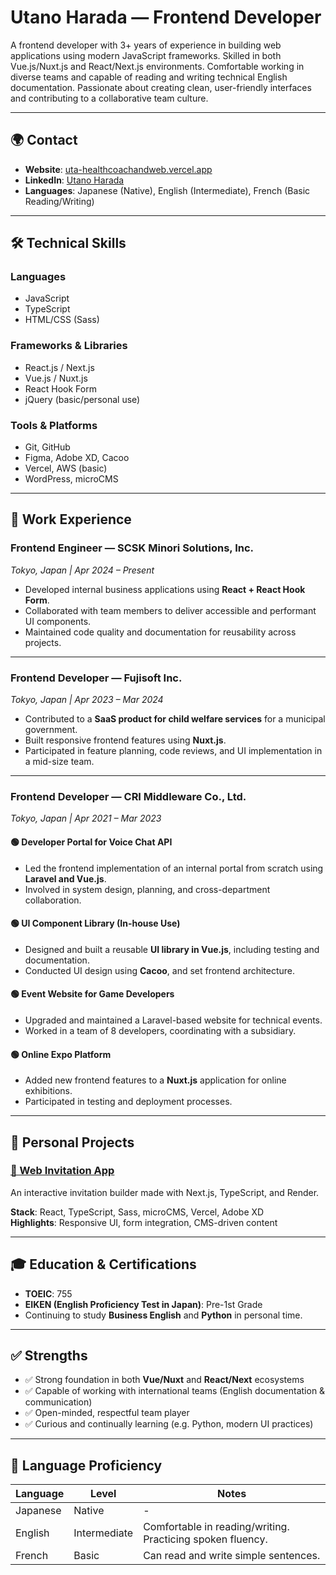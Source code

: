 # Utano Harada — Frontend Developer

A frontend developer with 3+ years of experience in building web applications using modern JavaScript frameworks. Skilled in both Vue.js/Nuxt.js and React/Next.js environments. Comfortable working in diverse teams and capable of reading and writing technical English documentation. Passionate about creating clean, user-friendly interfaces and contributing to a collaborative team culture.

---

## 🌍 Contact

- **Website**: [uta-healthcoachandweb.vercel.app](https://uta-healthcoachandweb.vercel.app/holistichealthcoach)  
- **LinkedIn**: [Utano Harada](https://www.linkedin.com/in/utano-harada-16b427214/)  
- **Languages**: Japanese (Native), English (Intermediate), French (Basic Reading/Writing)  

---

## 🛠️ Technical Skills

### Languages
- JavaScript
- TypeScript
- HTML/CSS (Sass)

### Frameworks & Libraries
- React.js / Next.js
- Vue.js / Nuxt.js
- React Hook Form
- jQuery (basic/personal use)

### Tools & Platforms
- Git, GitHub
- Figma, Adobe XD, Cacoo
- Vercel, AWS (basic)
- WordPress, microCMS

---

## 💼 Work Experience

### **Frontend Engineer — SCSK Minori Solutions, Inc.**  
*Tokyo, Japan | Apr 2024 – Present*

- Developed internal business applications using **React + React Hook Form**.
- Collaborated with team members to deliver accessible and performant UI components.
- Maintained code quality and documentation for reusability across projects.

---

### **Frontend Developer — Fujisoft Inc.**  
*Tokyo, Japan | Apr 2023 – Mar 2024*

- Contributed to a **SaaS product for child welfare services** for a municipal government.
- Built responsive frontend features using **Nuxt.js**.
- Participated in feature planning, code reviews, and UI implementation in a mid-size team.

---

### **Frontend Developer — CRI Middleware Co., Ltd.**  
*Tokyo, Japan | Apr 2021 – Mar 2023*

#### 🟢 Developer Portal for Voice Chat API  
- Led the frontend implementation of an internal portal from scratch using **Laravel and Vue.js**.
- Involved in system design, planning, and cross-department collaboration.

#### 🟢 UI Component Library (In-house Use)  
- Designed and built a reusable **UI library in Vue.js**, including testing and documentation.
- Conducted UI design using **Cacoo**, and set frontend architecture.

#### 🟢 Event Website for Game Developers  
- Upgraded and maintained a Laravel-based website for technical events.
- Worked in a team of 8 developers, coordinating with a subsidiary.

#### 🟢 Online Expo Platform  
- Added new frontend features to a **Nuxt.js** application for online exhibitions.
- Participated in testing and deployment processes.

---

## 🧪 Personal Projects

### [💌 Web Invitation App](https://web-invitation-orpin.vercel.app/)  
An interactive invitation builder made with Next.js, TypeScript, and Render.

**Stack**: React, TypeScript, Sass, microCMS, Vercel, Adobe XD  
**Highlights**: Responsive UI, form integration, CMS-driven content

---

## 🎓 Education & Certifications

- **TOEIC**: 755
- **EIKEN (English Proficiency Test in Japan)**: Pre-1st Grade
- Continuing to study **Business English** and **Python** in personal time.

---

## ✅ Strengths

- ✅ Strong foundation in both **Vue/Nuxt** and **React/Next** ecosystems
- ✅ Capable of working with international teams (English documentation & communication)
- ✅ Open-minded, respectful team player
- ✅ Curious and continually learning (e.g. Python, modern UI practices)

---

## 💬 Language Proficiency

| Language | Level | Notes |
|----------|-------|-------|
| Japanese | Native | - |
| English | Intermediate | Comfortable in reading/writing. Practicing spoken fluency. |
| French  | Basic | Can read and write simple sentences. |
